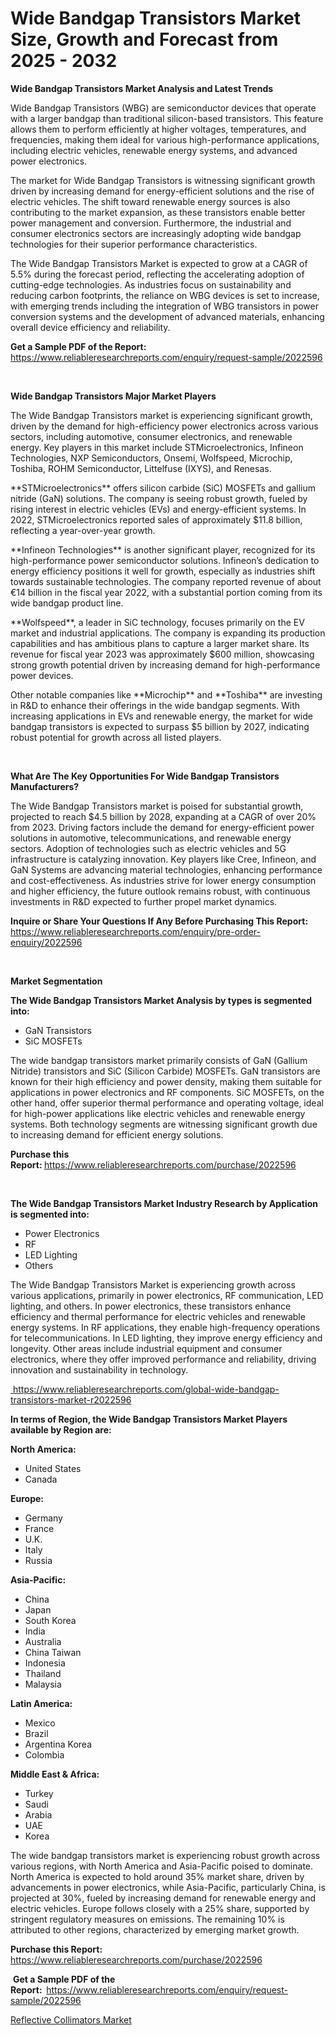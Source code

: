 <p><h1>Wide Bandgap Transistors Market Size, Growth and Forecast from 2025 - 2032</h1></p><p><strong>Wide Bandgap Transistors Market Analysis and Latest Trends</strong></p>
<p><p>Wide Bandgap Transistors (WBG) are semiconductor devices that operate with a larger bandgap than traditional silicon-based transistors. This feature allows them to perform efficiently at higher voltages, temperatures, and frequencies, making them ideal for various high-performance applications, including electric vehicles, renewable energy systems, and advanced power electronics.</p><p>The market for Wide Bandgap Transistors is witnessing significant growth driven by increasing demand for energy-efficient solutions and the rise of electric vehicles. The shift toward renewable energy sources is also contributing to the market expansion, as these transistors enable better power management and conversion. Furthermore, the industrial and consumer electronics sectors are increasingly adopting wide bandgap technologies for their superior performance characteristics.</p><p>The Wide Bandgap Transistors Market is expected to grow at a CAGR of 5.5% during the forecast period, reflecting the accelerating adoption of cutting-edge technologies. As industries focus on sustainability and reducing carbon footprints, the reliance on WBG devices is set to increase, with emerging trends including the integration of WBG transistors in power conversion systems and the development of advanced materials, enhancing overall device efficiency and reliability.</p></p>
<p><strong>Get a Sample PDF of the Report:&nbsp;</strong> <a href="https://www.reliableresearchreports.com/enquiry/request-sample/2022596?utm_campaign=3323&utm_medium=2&utm_source=Github&utm_content=ia&utm_term=06042025&utm_id=wide-bandgap-transistors">https://www.reliableresearchreports.com/enquiry/request-sample/2022596</a></p>
<p>&nbsp;</p>
<p><strong>Wide Bandgap Transistors Major Market Players</strong></p>
<p><p>The Wide Bandgap Transistors market is experiencing significant growth, driven by the demand for high-efficiency power electronics across various sectors, including automotive, consumer electronics, and renewable energy. Key players in this market include STMicroelectronics, Infineon Technologies, NXP Semiconductors, Onsemi, Wolfspeed, Microchip, Toshiba, ROHM Semiconductor, Littelfuse (IXYS), and Renesas.</p><p>**STMicroelectronics** offers silicon carbide (SiC) MOSFETs and gallium nitride (GaN) solutions. The company is seeing robust growth, fueled by rising interest in electric vehicles (EVs) and energy-efficient systems. In 2022, STMicroelectronics reported sales of approximately $11.8 billion, reflecting a year-over-year growth.</p><p>**Infineon Technologies** is another significant player, recognized for its high-performance power semiconductor solutions. Infineon’s dedication to energy efficiency positions it well for growth, especially as industries shift towards sustainable technologies. The company reported revenue of about €14 billion in the fiscal year 2022, with a substantial portion coming from its wide bandgap product line.</p><p>**Wolfspeed**, a leader in SiC technology, focuses primarily on the EV market and industrial applications. The company is expanding its production capabilities and has ambitious plans to capture a larger market share. Its revenue for fiscal year 2023 was approximately $600 million, showcasing strong growth potential driven by increasing demand for high-performance power devices.</p><p>Other notable companies like **Microchip** and **Toshiba** are investing in R&D to enhance their offerings in the wide bandgap segments. With increasing applications in EVs and renewable energy, the market for wide bandgap transistors is expected to surpass $5 billion by 2027, indicating robust potential for growth across all listed players.</p></p>
<p>&nbsp;</p>
<p><strong>What Are The Key Opportunities For Wide Bandgap Transistors Manufacturers?</strong></p>
<p><p>The Wide Bandgap Transistors market is poised for substantial growth, projected to reach $4.5 billion by 2028, expanding at a CAGR of over 20% from 2023. Driving factors include the demand for energy-efficient power solutions in automotive, telecommunications, and renewable energy sectors. Adoption of technologies such as electric vehicles and 5G infrastructure is catalyzing innovation. Key players like Cree, Infineon, and GaN Systems are advancing material technologies, enhancing performance and cost-effectiveness. As industries strive for lower energy consumption and higher efficiency, the future outlook remains robust, with continuous investments in R&D expected to further propel market dynamics.</p></p>
<p><strong>Inquire or Share Your Questions If Any Before Purchasing This Report:</strong> <a href="https://www.reliableresearchreports.com/enquiry/pre-order-enquiry/2022596?utm_campaign=3323&utm_medium=2&utm_source=Github&utm_content=ia&utm_term=06042025&utm_id=wide-bandgap-transistors">https://www.reliableresearchreports.com/enquiry/pre-order-enquiry/2022596</a></p>
<p>&nbsp;</p>
<p><strong>Market Segmentation</strong></p>
<p><strong>The Wide Bandgap Transistors Market Analysis by types is segmented into:</strong></p>
<p><ul><li>GaN Transistors</li><li>SiC MOSFETs</li></ul></p>
<p><p>The wide bandgap transistors market primarily consists of GaN (Gallium Nitride) transistors and SiC (Silicon Carbide) MOSFETs. GaN transistors are known for their high efficiency and power density, making them suitable for applications in power electronics and RF components. SiC MOSFETs, on the other hand, offer superior thermal performance and operating voltage, ideal for high-power applications like electric vehicles and renewable energy systems. Both technology segments are witnessing significant growth due to increasing demand for efficient energy solutions.</p></p>
<p><strong>Purchase this Report:&nbsp;</strong><a href="https://www.reliableresearchreports.com/purchase/2022596?utm_campaign=3323&utm_medium=2&utm_source=Github&utm_content=ia&utm_term=06042025&utm_id=wide-bandgap-transistors">https://www.reliableresearchreports.com/purchase/2022596</a></p>
<p>&nbsp;</p>
<p><strong>The Wide Bandgap Transistors Market Industry Research by Application is segmented into:</strong></p>
<p><ul><li>Power Electronics</li><li>RF</li><li>LED Lighting</li><li>Others</li></ul></p>
<p><p>The Wide Bandgap Transistors Market is experiencing growth across various applications, primarily in power electronics, RF communication, LED lighting, and others. In power electronics, these transistors enhance efficiency and thermal performance for electric vehicles and renewable energy systems. In RF applications, they enable high-frequency operations for telecommunications. In LED lighting, they improve energy efficiency and longevity. Other areas include industrial equipment and consumer electronics, where they offer improved performance and reliability, driving innovation and sustainability in technology.</p></p>
<p><a href="https://www.reliableresearchreports.com/global-wide-bandgap-transistors-market-r2022596?utm_campaign=3323&utm_medium=2&utm_source=Github&utm_content=ia&utm_term=06042025&utm_id=wide-bandgap-transistors">&nbsp;https://www.reliableresearchreports.com/global-wide-bandgap-transistors-market-r2022596</a></p>
<p><strong>In terms of Region, the Wide Bandgap Transistors Market Players available by Region are:</strong></p>
<p>
    <p> <strong> North America: </strong>
        <ul>
            <li>United States</li>
            <li>Canada</li>
        </ul>
        </p> 
    <p> <strong> Europe: </strong>
        <ul>
            <li>Germany</li>
            <li>France</li>
            <li>U.K.</li>
            <li>Italy</li>
            <li>Russia</li>
        </ul>
        </p> 
    <p> <strong> Asia-Pacific: </strong>
        <ul>
            <li>China</li>
            <li>Japan</li>
            <li>South Korea</li>
            <li>India</li>
            <li>Australia</li>
            <li>China Taiwan</li>
            <li>Indonesia</li>
            <li>Thailand</li>
            <li>Malaysia</li>
        </ul>
        </p> 
    <p> <strong> Latin America: </strong>
        <ul>
            <li>Mexico</li>
            <li>Brazil</li>
            <li>Argentina Korea</li>
            <li>Colombia</li>
        </ul>
        </p> 
    <p> <strong> Middle East & Africa: </strong>
        <ul>
            <li>Turkey</li>
            <li>Saudi</li>
            <li>Arabia</li>
            <li>UAE</li>
            <li>Korea</li>
        </ul>
    </p>
    </p>
<p><p>The wide bandgap transistors market is experiencing robust growth across various regions, with North America and Asia-Pacific poised to dominate. North America is expected to hold around 35% market share, driven by advancements in power electronics, while Asia-Pacific, particularly China, is projected at 30%, fueled by increasing demand for renewable energy and electric vehicles. Europe follows closely with a 25% share, supported by stringent regulatory measures on emissions. The remaining 10% is attributed to other regions, characterized by emerging market growth.</p></p>
<p><strong>Purchase this Report: </strong><a href="https://www.reliableresearchreports.com/purchase/2022596?utm_campaign=3323&utm_medium=2&utm_source=Github&utm_content=ia&utm_term=06042025&utm_id=wide-bandgap-transistors">https://www.reliableresearchreports.com/purchase/2022596</a></p>
<p>&nbsp;<strong>Get a Sample PDF of the Report:&nbsp;&nbsp;</strong><a href="https://www.reliableresearchreports.com/enquiry/request-sample/2022596?utm_campaign=3323&utm_medium=2&utm_source=Github&utm_content=ia&utm_term=06042025&utm_id=wide-bandgap-transistors">https://www.reliableresearchreports.com/enquiry/request-sample/2022596</a></p>
<p><strong></strong></p>
<p><p><a href="https://github.com/hamremunazm4/Market-Research-Report-List-1/blob/main/reflective-collimators-market.md?utm_campaign=3323&utm_medium=2&utm_source=Github&utm_content=ia&utm_term=06042025&utm_id=wide-bandgap-transistors">Reflective Collimators Market</a></p></p>